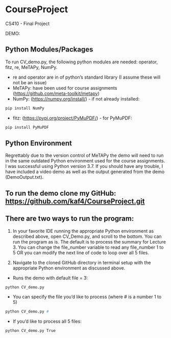 # CourseProject

CS410 - Final Project

DEMO:

## Python Modules/Packages
To run CV_demo.py, the following python modules are needed: operator, fitz, re, MeTAPy, NumPy.
- re and operator are in of python’s standard library (I assume these will not be an issue)
- MeTAPy: have been used for course assignments (https://github.com/meta-toolkit/metapy) 
- NumPy: (https://numpy.org/install/) - if not already installed:
```bash 
pip install NumPy
```
- fitz: (https://pypi.org/project/PyMuPDF/) - for PyMuPDF:
```bash 
pip install PyMuPDF 
```
## Python Environment
Regrettably due to the version control of MeTAPy the demo will need to run in the same outdated Python environment used for the course assignments. I was successful using Python version 3.7. If you should have any trouble, I have included a video demo as well as the output generated from the demo (DemoOutput.txt).

## To run the demo clone my GitHub: https://github.com/kaf4/CourseProject.git

## There are two ways to run the program:

1. In your favorite IDE running the appropriate Python environment as described above, open CV_Demo.py, and scroll to the bottom. 
You can run the program as is. The default is to process the summary for Lecture 3. 
You can change the file_number variable to read any file_number 1 to 5 OR you can modify the next line of code to loop over all 5 files.

2. Navigate to the cloned GitHub directory in terminal setup with the appropriate Python environment as discussed above. 
- Runs the demo with default file = 3:
 ```bash 
python CV_demo.py
```
- You can specify the file you’d like to process (where # is a number 1 to 5)
 ```bash 
python CV_demo.py #
```
- If you’d like to process all 5 files: 
 ```bash 
python CV_demo.py True
```


